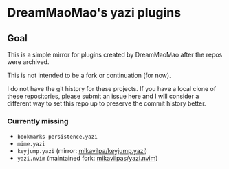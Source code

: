 # DreamMaoMao's yazi plugins

## Goal

This is a simple mirror for plugins created by DreamMaoMao after the repos were
archived.

This is not intended to be a fork or continuation (for now).

I do not have the git history for these projects. If you have a local clone of
these repositories, please submit an issue here and I will consider a different
way to set this repo up to preserve the commit history better.

### Currently missing

- `bookmarks-persistence.yazi`
- `mime.yazi`
- `keyjump.yazi` (mirror: [mikavilpa/keyjump.yazi](https://github.com/mikavilpas/keyjump.yazi))
- `yazi.nvim` (maintained fork: [mikavilpas/yazi.nvim](https://github.com/mikavilpas/yazi.nvim))
